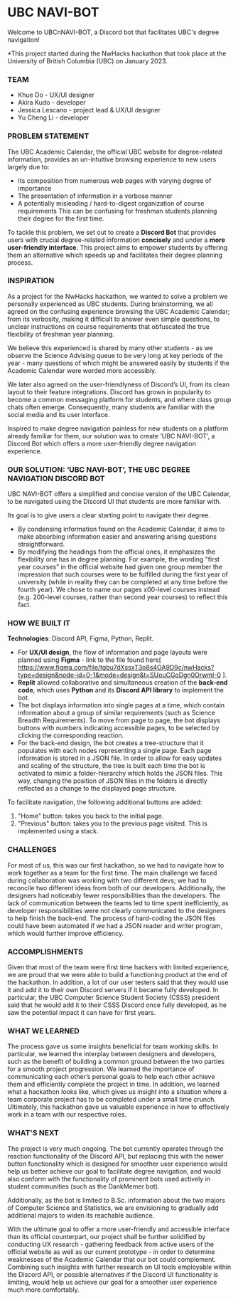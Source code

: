 # UBC NAVI-BOT
Welcome to UBCnNAVI-BOT, a Discord bot that facilitates UBC's degree navigation!

*This project started during the NwHacks hackathon that took place at the University of British Columbia (UBC) on January 2023.

### TEAM
- Khue Do - UX/UI designer
- Akira Kudo - developer
- Jessica Lescano - project lead & UX/UI designer
- Yu Cheng Li - developer

### PROBLEM STATEMENT
The UBC Academic Calendar, the official UBC website for degree-related information, provides an un-intuitive browsing experience to new users largely due to:
* Its composition from numerous web pages with varying degree of importance
* The presentation of information in a verbose manner
* A potentially misleading / hard-to-digest organization of course requirements
This can be confusing for freshman students planning their degree for the first time.

To tackle this problem, we set out to create a **Discord Bot** that provides users with crucial degree-related information **concisely** and under a **more user-friendly interface**. This project aims to empower students by offering them an alternative which speeds up and facilitates their degree planning process. 

### INSPIRATION
As a project for the NwHacks hackathon, we wanted to solve a problem we personally experienced as UBC students. During brainstorming, we all agreed on the confusing experience browsing the UBC Academic Calendar; from its verbosity, making it difficult to answer even simple questions, to unclear instructions on course requirements that obfuscated the true flexibility of freshman year planning. 

We believe this experienced is shared by many other students - as we observe the Science Advising queue to be very long at key periods of the year - many questions of which might be answered easily by students if the Academic Calendar were worded more accessibly.

We later also agreed on the user-friendlyness of Discord’s UI, from its clean layout to their feature integrations. Discord has grown in popularity to become a common messaging platform for students, and where class group chats often emerge. Consequently, many students are familiar with the social media and its user interface.

Inspired to make degree navigation painless for new students on a platform already familiar for them, our solution was to create ‘UBC NAVI-BOT’, a Discord Bot which offers a more user-friendly degree navigation experience. 

### OUR SOLUTION: ‘UBC NAVI-BOT’, THE UBC DEGREE NAVIGATION DISCORD BOT
UBC NAVI-BOT offers a simplified and concise version of the UBC Calendar, to be navigated using the Discord UI that students are more familiar with. 

Its goal is to give users a clear starting point to navigate their degree. 
* By condensing information found on the Academic Calendar, it aims to make absorbing information easier and answering arising questions straightforward.
* By modifying the headings from the official ones, it emphasizes the flexibility one has in degree planning.
For example, the wording "first year courses" in the official website had given one group member the impression that such courses were to be fulfilled during the first year of university (while in reality they can be completed at any time before the fourth year). We chose to name our pages x00-level courses instead (e.g. 200-level courses, rather than second year courses) to reflect this fact.

### HOW WE BUILT IT
**Technologies**: Discord API, Figma, Python, Replit.
* For **UX/UI design**, the flow of information and page layouts were planned using **Figma** - link to the file found here[
https://www.figma.com/file/tgbu7dXssxT3o8s4OA9D9c/nwHacks?type=design&node-id=0-1&mode=design&t=SUouCGoDgn0OrwmI-0 ].
* **Replit** allowed collaborative and simultaneous creation of the **back-end code**, which uses **Python** and its **Discord API library** to implement the bot. 
* The bot displays information into single pages at a time, which contain information about a group of similar requirements (such as Science Breadth Requirements). To move from page to page, the bot displays buttons with numbers indicating accessible pages, to be selected by clicking the corresponding reaction.
* For the back-end design, the bot creates a tree-structure that it populates with each nodes representing a single page. Each page information is stored in a JSON file. In order to allow for easy updates and scaling of the structure, the tree is built each time the bot is activated to mimic a folder-hierarchy which holds the JSON files. This way, changing the position of JSON files in the folders is directly reflected as a change to the displayed page structure.

To facilitate navigation, the following additional buttons are added:
1) "Home" button: takes you back to the initial page.
2) "Previous" button: takes you to the previous page visited. This is implemented using a stack.

### CHALLENGES
For most of us, this was our first hackathon, so we had to navigate how to work together as a team for the first time. The main challenge we faced during collaboration was working with two different devs; we had to reconcile two different ideas from both of our developers. Additionally, the designers had noticeably fewer responsibilities than the developers. The lack of communication between the teams led to time spent inefficiently, as developer responsibilities were not clearly communicated to the designers to help finish the back-end. The process of hard-coding the JSON files could have been automated if we had a JSON reader and writer program, which would further improve efficiency.

### ACCOMPLISHMENTS
Given that most of the team were first time hackers with limited experience, we are proud that we were able to build a functioning product at the end of the hackathon. In addition, a lot of our user testers said that they would use it and add it to their own Discord servers if it became fully developed. In particular, the UBC Computer Science Student Society (CSSS) president said that he would add it to their CSSS Discord once fully developed, as he saw the potential impact it can have for first years. 

### WHAT WE LEARNED
The process gave us some insights beneficial for team working skills. In particular, we learned the interplay between designers and developers, such as the benefit of building a common ground between the two parties for a smooth project progression. We learned the importance of communicating each other’s personal goals to help each other achieve them and efficiently complete the project in time. In addition, we learned what a hackathon looks like, which gives us insight into a situation where a team corporate project has to be completed under a small time crunch. Ultimately, this hackathon gave us valuable experience in how to effectively work in a team with our respective roles. 

### WHAT'S NEXT
The project is very much ongoing. The bot currently operates through the reaction functionality of the Discord API, but replacing this with the newer button functionality which is designed for smoother user experience would help us better achieve our goal to facilitate degree navigation, and would also conform with the functionality of prominent bots used actively in student communities (such as the DankMemer bot). 

Additionally, as the bot is limited to B.Sc. information about the two majors of Computer Science and Statistics, we are envisioning to gradually add additional majors to widen its reachable audience.

With the ultimate goal to offer a more user-friendly and accessible interface than its official counterpart, our project shall be further solidified by conducting UX research - gathering feedback from active users of the official website as well as our current prototype - in order to determine weaknesses of the Academic Calendar that our bot could complement. Combining such insights with further research on UI tools employable within the Discord API, or possible alternatives if the Discord UI functionality is limiting, would help us achieve our goal for a smoother user experience much more comfortably.
